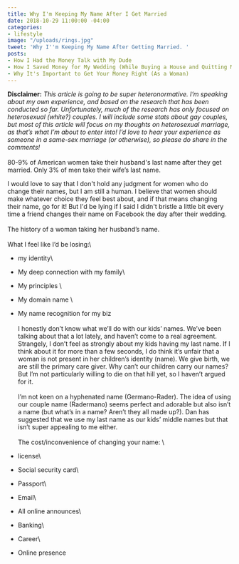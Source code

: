 ```yaml
---
title: Why I'm Keeping My Name After I Get Married
date: 2018-10-29 11:00:00 -04:00
categories:
- lifestyle
image: "/uploads/rings.jpg"
tweet: 'Why I''m Keeping My Name After Getting Married. '
posts:
- How I Had the Money Talk with My Dude
- How I Saved Money for My Wedding (While Buying a House and Quitting My Job)
- Why It's Important to Get Your Money Right (As a Woman)
---
```


**Disclaimer:** *This article is going to be super heteronormative. I’m speaking about my own experience, and based on the research that has been conducted so far. Unfortunately, much of the research has only focused on heterosexual (white?) couples. I will include some stats about gay couples, but most of this article will focus on my thoughts on heterosexual marriage, as that’s what I’m about to enter into! I’d love to hear your experience as someone in a same-sex marriage (or otherwise), so please do share in the comments!*\
\
80-9% of American women take their husband's last name after they get married. Only 3% of men take their wife’s last name.

I would love to say that I don't hold any judgment for women who do change their names, but I am still a human. I believe that women should make whatever choice they feel best about, and if that means changing their name, go for it! But I'd be lying if I said I didn't bristle a little bit every time a friend changes their name on Facebook the day after their wedding. \
\
The history of a woman taking her husband’s name. \
\
What I feel like I’d be losing:\\

* my identity\\

* My deep connection with my family\\

* My principles \\

* My domain name \\

* My name recognition for my biz\
  \
  I honestly don’t know what we’ll do with our kids’ names. We’ve been talking about that a lot lately, and haven’t come to a real agreement. Strangely, I don’t feel as strongly about my kids having my last name. If I think about it for more than a few seconds, I do think it’s unfair that a woman is not present in her children’s identity (name). We give birth, we are still the primary care giver. Why can’t our children carry our names? But I’m not particularly willing to die on that hill yet, so I haven’t argued for it. \
  \
  I’m not keen on a hyphenated name (Germano-Rader). The idea of using our couple name (Radermano) seems perfect and adorable but also isn’t a name (but what’s in a name? Aren’t they all made up?). Dan has suggested that we use my last name as our kids’ middle names but that isn’t super appealing to me either. \
  \
  The cost/inconvenience of changing your name: \\

* license\\

* Social security card\\

* Passport\\

* Email\\

* All online announces\\

* Banking\\

* Career\\

* Online presence
